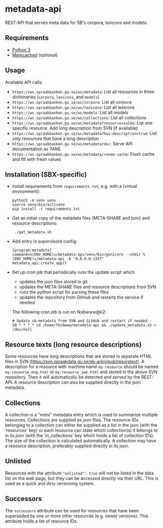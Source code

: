 # metadata-api

REST-API that serves meta data for SB's corpora, lexicons and models.

## Requirements

* [Python 3](https://docs.python.org/3/)
* [Memcached](https://memcached.org/) (optional)

## Usage

Available API calls:

- `https://ws.spraakbanken.gu.se/ws/metadata`: List all resources in three dictionaries (`corpora`, `lexicons`, and `models`)
- `https://ws.spraakbanken.gu.se/ws/corpora`: List all corpora
- `https://ws.spraakbanken.gu.se/ws/lexicons`: List all lexicons
- `https://ws.spraakbanken.gu.se/ws/models`: List all models
- `https://ws.spraakbanken.gu.se/ws/collections`: List all collections
- `https://ws.spraakbanken.gu.se/ws/metadata?resource=saldo`: List one specific resource. Add long description from SVN (if available)
- `https://ws.spraakbanken.gu.se/ws/metadata?has-description=true`: List only resources that have a long description
- `https://ws.spraakbanken.gu.se/ws/metadata/doc`: Serve API documentation as YAML
- `https://ws.spraakbanken.gu.se/ws/metadata/renew-cache`: Flush cache and fill with fresh values

## Installation (SBX-specific)

- Install requirements from `requirements.txt`, e.g. with a (virtual environment):
  ```
  python3 -m venv venv
  source venv/bin/activate
  pip install -r requirements.txt
  ```

- Get an initial copy of the metadata files (META-SHARE and json) and resource descriptions:
  ```
   ./get_metadata.sh
  ```

- Add entry in supervisord config:
  ```
  [program:metadata]
  command=%(ENV_HOME)s/metadata-api/venv/bin/gunicorn --chdir %(ENV_HOME)s/metadata-api -b "0.0.0.0:1337" metadata_api:create_app()
  ```

- Set up cron job that periodically runs the update script which 
  - updates the json files stored in git
  - updates the META-SHARE files and resource descriptions from SVN
  - runs the python script for parsing these files
  - updates the repository from GitHub and restarts the service if needed

  The following cron job is run on fksbwww@k2:
  ```
  # Update sb-metadata from SVN and GitHub and restart if needed
  50 * * * * cd /home/fksbwww/metadata-api && ./update_metadata.sh > /dev/null
  ```


## Resource texts (long resource descriptions)

Some resources have long descriptions that are stored in separate HTML files in SVN
(https://svn.spraakdata.gu.se/sb-arkiv/pub/resurstext). A description for a resource with machine name `my-resource`
should be named `my-resource_eng.html` or `my-resource_swe.html` and stored in the above SVN repository. Then it will
automatically be detected and served by the REST-API. A resource description can also be supplied directly in the json
metadata.


## Collections

A collection is a "meta" metadata entry which is used to summarize multiple resources. Collections are supplied as json
files. The resource-IDs belonging to a collection can either be supplied as a list in the json (with the 'resources'
key) or each resource can state which collection(s) it belongs to in its json (with the 'in_collections' key which holds
a list of collection IDs). The size of the collection is calculated automatically. A collection may have a resource
description, preferably supplied directly in its json.


## Unlisted

Resources with the attribute `"unlisted": true` will not be listed in the data list on the web page, but they can be 
accessed directly via their URL. This is used as a quick and dirty versioning system.


## Successors

The `successors` attribute can be used for resources that have been superseded by one or more other resources (e.g.
newer versions). This attribute holds a list of resource IDs.
